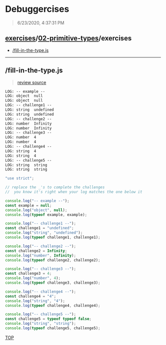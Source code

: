 # Debuggercises 

> 6/23/2020, 4:37:31 PM 

## [exercises](../../README.md)/[02-primitive-types](../README.md)/exercises 

- [/fill-in-the-type.js](#fill-in-the-typejs)  
---

## /fill-in-the-type.js 

>  
>
> [review source](../../../exercises/02-primitive-types/exercises/fill-in-the-type.js)

```txt
LOG: -- example --
LOG: object  null
LOG: object  null
LOG: -- challenge1 --
LOG: string  undefined
LOG: string  undefined
LOG: -- challenge2 --
LOG: number  Infinity
LOG: number  Infinity
LOG: -- challenge3 --
LOG: number  4
LOG: number  4
LOG: -- challenge4 --
LOG: string  4
LOG: string  4
LOG: -- challenge5 --
LOG: string  string
LOG: string  string
```

```js
"use strict";

// replace the _'s to complete the challenges
//  you know it's right when your log matches the one below it

console.log("-- example --");
const example = null;
console.log("object", null);
console.log(typeof example, example);

console.log("-- challenge1 --");
const challenge1 = "undefined";
console.log("string", "undefined");
console.log(typeof challenge1, challenge1);

console.log("-- challenge2 --");
const challenge2 = Infinity;
console.log("number", Infinity);
console.log(typeof challenge2, challenge2);

console.log("-- challenge3 --");
const challenge3 = 4;
console.log("number", 4);
console.log(typeof challenge3, challenge3);

console.log("-- challenge4 --");
const challenge4 = "4";
console.log("string", "4");
console.log(typeof challenge4, challenge4);

console.log("-- challenge5 --");
const challenge5 = typeof typeof false;
console.log("string", "string");
console.log(typeof challenge5, challenge5);

```

[TOP](#debuggercises)

